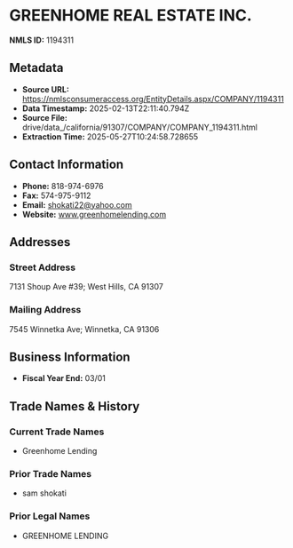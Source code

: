 # GREENHOME REAL ESTATE INC.

**NMLS ID:** 1194311

## Metadata
- **Source URL:** https://nmlsconsumeraccess.org/EntityDetails.aspx/COMPANY/1194311
- **Data Timestamp:** 2025-02-13T22:11:40.794Z
- **Source File:** drive/data_/california/91307/COMPANY/COMPANY_1194311.html
- **Extraction Time:** 2025-05-27T10:24:58.728655

## Contact Information
- **Phone:** 818-974-6976
- **Fax:** 574-975-9112
- **Email:** shokati22@yahoo.com
- **Website:** www.greenhomelending.com

## Addresses
### Street Address
7131 Shoup Ave #39; West Hills, CA 91307

### Mailing Address
7545 Winnetka Ave; Winnetka, CA 91306

## Business Information
- **Fiscal Year End:** 03/01

## Trade Names & History
### Current Trade Names
- Greenhome Lending

### Prior Trade Names
- sam shokati

### Prior Legal Names
- GREENHOME LENDING
